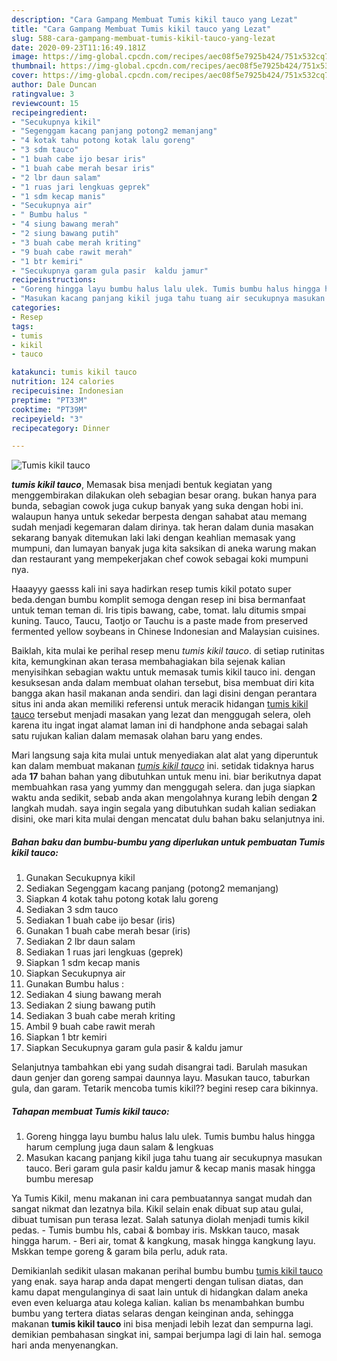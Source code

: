 ```yaml
---
description: "Cara Gampang Membuat Tumis kikil tauco yang Lezat"
title: "Cara Gampang Membuat Tumis kikil tauco yang Lezat"
slug: 588-cara-gampang-membuat-tumis-kikil-tauco-yang-lezat
date: 2020-09-23T11:16:49.181Z
image: https://img-global.cpcdn.com/recipes/aec08f5e7925b424/751x532cq70/tumis-kikil-tauco-foto-resep-utama.jpg
thumbnail: https://img-global.cpcdn.com/recipes/aec08f5e7925b424/751x532cq70/tumis-kikil-tauco-foto-resep-utama.jpg
cover: https://img-global.cpcdn.com/recipes/aec08f5e7925b424/751x532cq70/tumis-kikil-tauco-foto-resep-utama.jpg
author: Dale Duncan
ratingvalue: 3
reviewcount: 15
recipeingredient:
- "Secukupnya kikil"
- "Segenggam kacang panjang potong2 memanjang"
- "4 kotak tahu potong kotak lalu goreng"
- "3 sdm tauco"
- "1 buah cabe ijo besar iris"
- "1 buah cabe merah besar iris"
- "2 lbr daun salam"
- "1 ruas jari lengkuas geprek"
- "1 sdm kecap manis"
- "Secukupnya air"
- " Bumbu halus "
- "4 siung bawang merah"
- "2 siung bawang putih"
- "3 buah cabe merah kriting"
- "9 buah cabe rawit merah"
- "1 btr kemiri"
- "Secukupnya garam gula pasir  kaldu jamur"
recipeinstructions:
- "Goreng hingga layu bumbu halus lalu ulek. Tumis bumbu halus hingga harum cemplung juga daun salam &amp; lengkuas"
- "Masukan kacang panjang kikil juga tahu tuang air secukupnya masukan tauco. Beri garam gula pasir kaldu jamur &amp; kecap manis masak hingga bumbu meresap"
categories:
- Resep
tags:
- tumis
- kikil
- tauco

katakunci: tumis kikil tauco 
nutrition: 124 calories
recipecuisine: Indonesian
preptime: "PT33M"
cooktime: "PT39M"
recipeyield: "3"
recipecategory: Dinner

---
```



![Tumis kikil tauco](https://img-global.cpcdn.com/recipes/aec08f5e7925b424/751x532cq70/tumis-kikil-tauco-foto-resep-utama.jpg)

<b><i>tumis kikil tauco</i></b>, Memasak bisa menjadi bentuk kegiatan yang menggembirakan dilakukan oleh sebagian besar orang. bukan hanya para bunda, sebagian cowok juga cukup banyak yang suka dengan hobi ini. walaupun hanya untuk sekedar berpesta dengan sahabat atau memang sudah menjadi kegemaran dalam dirinya. tak heran dalam dunia masakan sekarang banyak ditemukan laki laki dengan keahlian memasak yang mumpuni, dan lumayan banyak juga kita saksikan di aneka warung makan dan restaurant yang mempekerjakan chef cowok sebagai koki mumpuni nya.

Haaayyy gaesss kali ini saya hadirkan resep tumis kikil potato super beda.dengan bumbu komplit semoga dengan resep ini bisa bermanfaat untuk teman teman di. Iris tipis bawang, cabe, tomat. lalu ditumis smpai kuning. Tauco, Taucu, Taotjo or Tauchu is a paste made from preserved fermented yellow soybeans in Chinese Indonesian and Malaysian cuisines.

Baiklah, kita mulai ke perihal resep menu <i>tumis kikil tauco</i>. di setiap rutinitas kita, kemungkinan akan terasa membahagiakan bila sejenak kalian menyisihkan sebagian waktu untuk memasak tumis kikil tauco ini. dengan kesuksesan anda dalam membuat olahan tersebut, bisa membuat diri kita bangga akan hasil makanan anda sendiri. dan lagi disini dengan perantara situs ini anda akan memiliki referensi untuk meracik hidangan <u>tumis kikil tauco</u> tersebut menjadi masakan yang lezat dan menggugah selera, oleh karena itu ingat ingat alamat laman ini di handphone anda sebagai salah satu rujukan kalian dalam memasak olahan baru yang endes.


Mari langsung saja kita mulai untuk menyediakan alat alat yang diperuntuk kan dalam membuat makanan <u><i>tumis kikil tauco</i></u> ini. setidak tidaknya harus ada <b>17</b> bahan bahan yang dibutuhkan untuk menu ini. biar berikutnya dapat membuahkan rasa yang yummy dan menggugah selera. dan juga siapkan waktu anda sedikit, sebab anda akan mengolahnya kurang lebih dengan <b>2</b> langkah mudah. saya ingin segala yang dibutuhkan sudah kalian sediakan disini, oke mari kita mulai dengan mencatat dulu bahan baku selanjutnya ini.

<!--inarticleads1-->

##### Bahan baku dan bumbu-bumbu yang diperlukan untuk pembuatan Tumis kikil tauco:

1. Gunakan Secukupnya kikil
1. Sediakan Segenggam kacang panjang (potong2 memanjang)
1. Siapkan 4 kotak tahu potong kotak lalu goreng
1. Sediakan 3 sdm tauco
1. Sediakan 1 buah cabe ijo besar (iris)
1. Gunakan 1 buah cabe merah besar (iris)
1. Sediakan 2 lbr daun salam
1. Sediakan 1 ruas jari lengkuas (geprek)
1. Siapkan 1 sdm kecap manis
1. Siapkan Secukupnya air
1. Gunakan  Bumbu halus :
1. Sediakan 4 siung bawang merah
1. Sediakan 2 siung bawang putih
1. Sediakan 3 buah cabe merah kriting
1. Ambil 9 buah cabe rawit merah
1. Siapkan 1 btr kemiri
1. Siapkan Secukupnya garam gula pasir &amp; kaldu jamur


Selanjutnya tambahkan ebi yang sudah disangrai tadi. Barulah masukan daun genjer dan goreng sampai daunnya layu. Masukan tauco, taburkan gula, dan garam. Tetarik mencoba tumis kikil?? begini resep cara bikinnya. 

<!--inarticleads2-->

##### Tahapan membuat Tumis kikil tauco:

1. Goreng hingga layu bumbu halus lalu ulek. Tumis bumbu halus hingga harum cemplung juga daun salam &amp; lengkuas
1. Masukan kacang panjang kikil juga tahu tuang air secukupnya masukan tauco. Beri garam gula pasir kaldu jamur &amp; kecap manis masak hingga bumbu meresap


Ya Tumis Kikil, menu makanan ini cara pembuatannya sangat mudah dan sangat nikmat dan lezatnya bila. Kikil selain enak dibuat sup atau gulai, dibuat tumisan pun terasa lezat. Salah satunya diolah menjadi tumis kikil pedas. - Tumis bumbu hls, cabai &amp; bombay iris. Mskkan tauco, masak hingga harum. - Beri air, tomat &amp; kangkung, masak hingga kangkung layu. Mskkan tempe goreng &amp; garam bila perlu, aduk rata. 

Demikianlah sedikit ulasan makanan perihal bumbu bumbu <u>tumis kikil tauco</u> yang enak. saya harap anda dapat mengerti dengan tulisan diatas, dan kamu dapat mengulanginya di saat lain untuk di hidangkan dalam aneka even even keluarga atau kolega kalian. kalian bs menambahkan bumbu bumbu yang tertera diatas selaras dengan keinginan anda, sehingga makanan <b>tumis kikil tauco</b> ini bisa menjadi lebih lezat dan sempurna lagi. demikian pembahasan singkat ini, sampai berjumpa lagi di lain hal. semoga hari anda menyenangkan.
